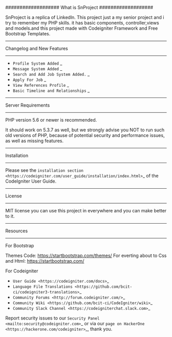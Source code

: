 ###################
What is SnProject
###################

SnProject is a replica of Linkedln. This project just a my senior project and
i try to remember my PHP skills. it has basic components, controller,views and
models.and this project made with Codeigniter Framework and Free Bootstrap
Templates.


**************************
Changelog and New Features
**************************

- `Profile System Added` _
- `Message System Added` _
- `Search and Add Job System Added.` _
- `Apply For Job` _
- `View References Profile` _
- `Basic Timeline and Relationships` _

*******************
Server Requirements
*******************

PHP version 5.6 or newer is recommended.

It should work on 5.3.7 as well, but we strongly advise you NOT to run
such old versions of PHP, because of potential security and performance
issues, as well as missing features.

************
Installation
************

Please see the `installation section <https://codeigniter.com/user_guide/installation/index.html>`_
of the CodeIgniter User Guide.

*******
License
*******

MIT license you can use  this project in everywhere and you can make better to it.

*********
Resources
*********
For Bootstrap

Themes Code: https://startbootstrap.com/themes/ 
For everting about to Css and Html: https://startbootstrap.com/

For Codeigniter
-  `User Guide <https://codeigniter.com/docs>`_
-  `Language File Translations <https://github.com/bcit-ci/codeigniter3-translations>`_
-  `Community Forums <http://forum.codeigniter.com/>`_
-  `Community Wiki <https://github.com/bcit-ci/CodeIgniter/wiki>`_
-  `Community Slack Channel <https://codeigniterchat.slack.com>`_

Report security issues to our `Security Panel <mailto:security@codeigniter.com>`_
or via our `page on HackerOne <https://hackerone.com/codeigniter>`_, thank you.

